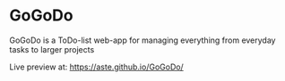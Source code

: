 # GoGoDo
GoGoDo is a ToDo-list web-app for managing everything from everyday tasks to larger projects

Live preview at: https://aste.github.io/GoGoDo/
